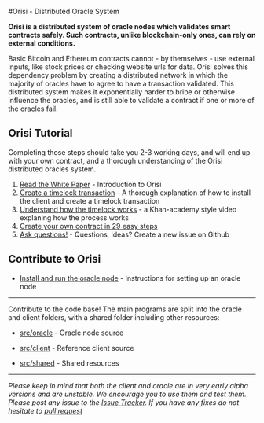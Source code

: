 #Orisi - Distributed Oracle System

**Orisi is a distributed system of oracle nodes which validates smart contracts safely. Such contracts, unlike blockchain-only ones, can rely on external conditions.**

Basic Bitcoin and Ethereum contracts cannot - by themselves - use external inputs, like stock prices or checking website urls for data. Orisi solves this dependency problem by creating a distributed network in which the majority of oracles have to agree to have a transaction validated. This distributed system makes it exponentially harder to bribe or otherwise influence the oracles, and is still able to validate a contract if one or more of the oracles fail.

## Orisi Tutorial

Completing those steps should take you 2-3 working days, and will end up with your own contract, and a thorough understanding of the Orisi distributed oracles system.

1. [Read the White Paper](https://github.com/orisi/wiki/wiki/Orisi-White-Paper) - Introduction to Orisi
2. [Create a timelock transaction](https://github.com/orisi/wiki/wiki/Performing-a-Timelock-transaction) - A thorough explanation of how to install the client and create a timelock transaction
3. [Understand how the timelock works](https://www.youtube.com/watch?v=boPW1FwNu4c) - a Khan-academy style video explaning how the process works
4. [Create your own contract in 29 easy steps](https://github.com/orisi/wiki/wiki/How-to-create-a-contract)
5. [Ask questions!](https://github.com/orisi/orisi/issues/new) - Questions, ideas? Create a new issue on Github


## Contribute to Orisi

* [Install and run the oracle node](https://github.com/orisi/wiki/wiki/Installing-the-oracle-node) - Instructions for setting up an oracle node

---------------------

Contribute to the code base! The main programs are split into the oracle and client folders, with a shared folder including other resources:

* [src/oracle](./src/oracle) - Oracle node source

* [src/client](./src/client) - Reference client source

* [src/shared](./src/shared) - Shared resources

---------------------

_Please keep in mind that both the client and oracle are in very early alpha versions and are unstable. We encourage you to use them and test them. Please post any issue to the [Issue Tracker](https://github.com/orisi/orisi/issues). If you have any fixes do not hesitate to [pull request](https://github.com/orisi/orisi/pulls)_
